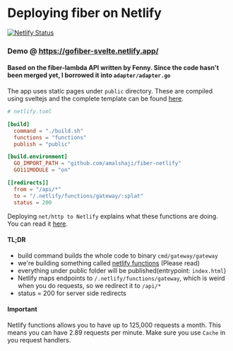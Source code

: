 # Deploying fiber on Netlify

[![Netlify Status](https://api.netlify.com/api/v1/badges/143c3c42-60f7-427a-b3fd-8ca3947a2d40/deploy-status)](https://app.netlify.com/sites/gofiber-svelte/deploys)

### Demo @ https://gofiber-svelte.netlify.app/

#### Based on the fiber-lambda API written by Fenny. Since the code hasn't been merged yet, I borrowed it into `adapter/adapter.go`

The app uses static pages under `public` directory. These are compiled using sveltejs and the complete template can be found [here](https://github.com/amalshaji/gofiber-sveltejs-netlify). 


```toml
# netlify.toml

[build]
  command = "./build.sh"
  functions = "functions"
  publish = "public"

[build.environment]
  GO_IMPORT_PATH = "github.com/amalshaji/fiber-netlify"
  GO111MODULE = "on"

[[redirects]]
  from = "/api/*"
  to = "/.netlify/functions/gateway/:splat"
  status = 200
```

Deploying `net/http to Netlify` explains what these functions are doing. You can read it [here](https://blog.carlmjohnson.net/post/2020/how-to-host-golang-on-netlify-for-free/).

#### TL;DR
- build command builds the whole code to binary `cmd/gateway/gateway`
- we're building something called [netlify functions](https://functions.netlify.com/) (Please read)
- everything under public folder will be published(entrypoint: `index.html`)
- Netlify maps endpoints to `/.netlify/functions/gateway`, which is weird when you do requests, so we redirect it to `/api/*`
- status = 200 for server side redirects

#### Important
Netlify functions allows you to have up to 125,000 requests a month. This means you can have 2.89 requests per minute. Make sure you use `Cache` in you request handlers. 